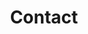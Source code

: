 ---
title: "Contact"
description : "this is a meta description"

office:
  title : "Links"
  mobile : "6360908381"
  email : "rishabhnaik37@email.com"
  location : "Banglore, India"
  content : "Lorem ipsum dolor sit amet, consetetur sadipscing elitr, sed diam nonumy eirmod tempor invidunt ut labore et dolore magna"

draft: false
---